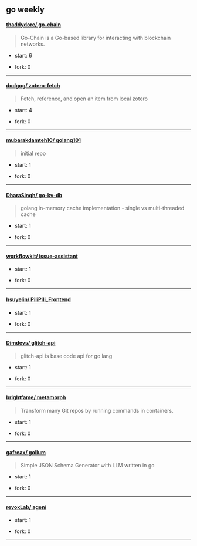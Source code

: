 ## go weekly

#### [thaddydore/ go-chain](https://github.com/thaddydore/go-chain)
>  Go-Chain is a Go-based library for interacting with blockchain networks.
+ start: 6
+ fork: 0
---
#### [dodgog/ zotero-fetch](https://github.com/dodgog/zotero-fetch)
>  Fetch, reference, and open an item from local zotero
+ start: 4
+ fork: 0
---
#### [mubarakdamteh10/ golang101](https://github.com/mubarakdamteh10/golang101)
>  initial repo
+ start: 1
+ fork: 0
---
#### [DharaSingh/ go-kv-db](https://github.com/DharaSingh/go-kv-db)
>  golang in-memory cache implementation - single vs multi-threaded cache
+ start: 1
+ fork: 0
---
#### [workflowkit/ issue-assistant](https://github.com/workflowkit/issue-assistant)
>  
+ start: 1
+ fork: 0
---
#### [hsuyelin/ PiliPili_Frontend](https://github.com/hsuyelin/PiliPili_Frontend)
>  
+ start: 1
+ fork: 0
---
#### [Dimdevs/ glitch-api](https://github.com/Dimdevs/glitch-api)
>  glitch-api is base code api for go lang
+ start: 1
+ fork: 0
---
#### [brightfame/ metamorph](https://github.com/brightfame/metamorph)
>  Transform many Git repos by running commands in containers.
+ start: 1
+ fork: 0
---
#### [gafreax/ gollum](https://github.com/gafreax/gollum)
>  Simple JSON Schema Generator with LLM written in go
+ start: 1
+ fork: 0
---
#### [revoxLab/ ageni](https://github.com/revoxLab/ageni)
>  
+ start: 1
+ fork: 0
---